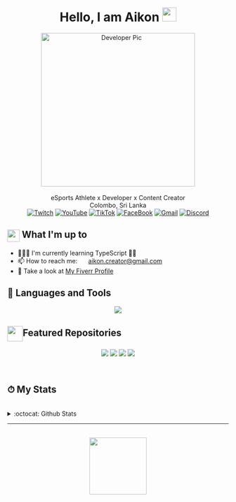 <div align="center">
    <h1>Hello, I am Aikon</a> <img
            src="https://media.giphy.com/media/hvRJCLFzcasrR4ia7z/giphy.gif" width="32"></h1>
    <img alt="Developer Pic"
        src="https://user-images.githubusercontent.com/49222186/110210369-58458c80-7eb7-11eb-9d6e-2129358b3098.png" width="350"/>
    <br/><br/>
  <pr>
        eSports Athlete x Developer x Content Creator<br>
        Colombo, Sri Lanka<br>
  </pr>
    <div>
        <a href="https://www.twitch.tv/aikonftw" target="_blank"><img alt="Twitch"
                src="https://img.shields.io/badge/Twitch-%239146FF.svg?style=for-the-badge&logo=Twitch&logoColor=white" /></a>
        <a href="https://www.youtube.com/aikonstreaming" target="_blank"><img alt="YouTube"
                src="https://img.shields.io/badge/YouTube-%23FF0000.svg?style=for-the-badge&logo=YouTube&logoColor=white" /></a>
        <a href="https://www.tiktok.com/@aikonftw"><img alt="TikTok"
                src="https://img.shields.io/badge/TikTok-%23000000.svg?style=for-the-badge&logo=TikTok&logoColor=white"></a>
        <a href="https://www.facebook.com/A1KONNN/"><img alt="FaceBook"
                src="https://img.shields.io/badge/Facebook-%231877F2.svg?style=for-the-badge&logo=Facebook&logoColor=white"></a>
        <a href="mailto:aikon.creator@gmail.com" target="_blank"><img alt="Gmail"
                src="https://img.shields.io/badge/-Gmail-D14836?style=for-the-badge&logo=Gmail&logoColor=white" /></a>
        <a href="https://discord.gg/KV3RqUMezN" target="_blank"><img alt="Discord"
                src="https://img.shields.io/badge/Discord-%235865F2.svg?style=for-the-badge&logo=discord&logoColor=white" /></a>
    </div>
</div>

<div>
    <div>
        <h2><img align="center"
                src="https://emojis.slackmojis.com/emojis/images/1584726375/8272/blob-cool.gif?1584726375" width="28" />
            What I'm up to</h2>
        <ul>
            <li> 👨🏻‍💻 I'm currently learning TypeScript ✍🏻</li>
            <li>📫 How to reach me: <img align="center"
                    src="https://emojis.slackmojis.com/emojis/images/1450319444/38/gmail.png?1450319444" width="17" />
                <a href="mailto:aikon.creator@gmail.com" target="_blank">aikon.creator@gmail.com</a></li>
            <li>👀 Take a look at <a href="https://smnsanuth.in/" target="_blank">My Fiverr Profile</a></li>
        </ul>
    </div>
    <div>
        <h2>🧰 Languages and Tools</h2>
        <p align="center">
          <a href="https://skillicons.dev">
            <img src="https://skillicons.dev/icons?i=git,c,java,lua,vscode,html,css,ai,ps" />
          </a>
        </p>
    </div>
    <div>
        <h2><img align="center" width="35"
                src="https://emojis.slackmojis.com/emojis/images/1531847048/4223/blob-100.gif?1531847048" />Featured
            Repositories</h2>
        <p align="center">
            <a href="https://github.com/aromalanil/whatsend">
                <img src="https://github-readme-stats.vercel.app/api/pin/?username=aromalanil&repo=whatsend&theme=dark" /></a>
            <a href="https://github.com/aromalanil/get-ascii-image">
                <img src="https://github-readme-stats.vercel.app/api/pin/?username=aromalanil&repo=get-ascii-image&theme=dark" /></a>
            <a href="https://github.com/aromalanil/markitdown">
                <img
                    src="https://github-readme-stats.vercel.app/api/pin/?username=aromalanil&repo=markitdown&theme=dark" /></a>
            <a href="https://github.com/aromalanil/unchat_frontend">
                <img
                    src="https://github-readme-stats.vercel.app/api/pin/?username=aromalanil&repo=unchat_frontend&theme=dark" /></a>
        </p>
    </div>
    <br />
    <div>
        <h2>⏱ My Stats
        </h2>
    </div>
    <br />
    <div>
        <details>
            <summary>
                :octocat: Github Stats
            </summary>
            <br />
            <p align="center">
                <img height="160" alt="Sanuth's Github Stats"
                    src="https://github-readme-stats.vercel.app/api?username=aikonftw&show_icons=true&hide_border=true&theme=dark&count_private=true" />
                <img alt="Sanuth's Github Stats" height="160"
                    src="https://github-readme-stats.vercel.app/api/top-langs/?username=aikonftw&hide=assembly&layout=compact&theme=dark" />
            </p>
        </details>
    </div>

</div>

<hr />
</br>
<div align="center">
    <img src="https://komarev.com/ghpvc/?username=aikonftw&color=brightgreen&style=flat-square&label=PROFILE+VIEWS +"
        width="130" /><br />
</div>
